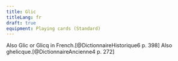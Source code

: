 ```yaml
---
title: Glic
titleLang: fr
draft: true
equipment: Playing cards (Standard)
---
```


Also Glic or Glicq in French.[@DictionnaireHistorique6 p. 398] Also ghelicque.[@DictionnaireAncienne4 p. 272]
